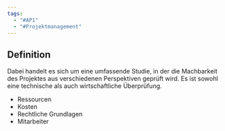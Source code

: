 ```yaml
---
tags:
  - "#AP1"
  - "#Projektmanagement"
---
```

## Definition
Dabei handelt es sich um eine umfassende Studie, in der die Machbarkeit des Projektes aus verschiedenen Perspektiven geprüft wird. Es ist sowohl eine technische als auch wirtschaftliche Überprüfung.
+ Ressourcen 
+ Kosten
+ Rechtliche Grundlagen 
+ Mitarbeiter


